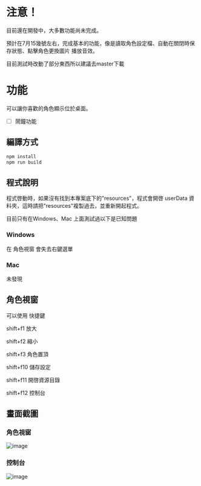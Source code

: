 # 注意！

目前還在開發中，大多數功能尚未完成。

預計在7月15幾號左右，完成基本的功能，像是讀取角色設定檔、自動在關閉時保存狀態、點擊角色更換圖片 播放音效。

目前測試時改動了部分東西所以建議去master下載

# 功能

可以讓你喜歡的角色顯示位於桌面。

- [ ] 鬧鐘功能


## 編譯方式

```sh
npm install
npm run build
```

## 程式說明

程式啓動時，如果沒有找到本專案底下的"resources"，程式會開啓 userData 資料夾，這時請把"resources"複製過去，並重新開起程式。

目前只有在Windows、Mac 上面測試過以下是已知問題

### Windows
在 角色視窗 會失去右鍵選單

### Mac
未發現

## 角色視窗

可以使用 快捷鍵

shift+f1 放大

shift+f2 縮小

shift+f3 角色置頂

shift+f10 儲存設定

shift+f11 開啓資源目錄

shift+f12 控制台

## 畫面截圖

### 角色視窗
![image](https://i.imgur.com/ACOfKr8.png)

### 控制台
![image](https://i.imgur.com/oHJEZ2n.png)

